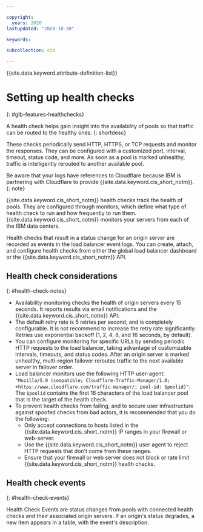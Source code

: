 ```yaml
---

copyright:
  years: 2020
lastupdated: "2020-10-30"

keywords:

subcollection: cis

---
```


{{site.data.keyword.attribute-definition-list}}

# Setting up health checks
{: #glb-features-healthchecks}

A health check helps gain insight into the availability of pools so that traffic can be routed to the healthy ones.
{: shortdesc}

These checks periodically send HTTP, HTTPS, or TCP requests and monitor the responses. They can be configured with a customized port, interval, timeout, status code, and more. As soon as a pool is marked unhealthy, traffic is intelligently rerouted to another available pool.

Be aware that your logs have references to Cloudflare because IBM is partnering with Cloudflare to provide {{site.data.keyword.cis_short_notm}}.
{: note}

{{site.data.keyword.cis_short_notm}} health checks track the health of pools. They are configured through monitors, which define what type of health check to run and how frequently to run them. {{site.data.keyword.cis_short_notm}} monitors your servers from each of the IBM data centers.

Health checks that result in a status change for an origin server are recorded as events in the load balancer event logs. You can create, attach, and configure health checks from either the global load balancer dashboard or the {{site.data.keyword.cis_short_notm}} API.

## Health check considerations
{: #health-check-notes}

* Availability monitoring checks the health of origin servers every 15 seconds. It reports results via email notifications and the {{site.data.keyword.cis_short_notm}} API.
* The default retry rate is 5 retries per second, and is completely configurable. It is not recommend to increase the retry rate significantly. Retries use exponential backoff (1, 2, 4, 8, and 16 seconds, by default).
* You can configure monitoring for specific URLs by sending periodic HTTP requests to the load balancer, taking advantage of customizable intervals, timeouts, and status codes. After an origin server is marked unhealthy, multi-region failover reroutes traffic to the next available server in failover order.
* Load balancer monitors use the following HTTP user-agent: `"Mozilla/5.0 (compatible; Cloudflare-Traffic-Manager/1.0; +https://www.cloudflare.com/traffic-manager/; pool-id: $poolid)"`. The `$poolid` contains the first 16 characters of the load balancer pool that is the target of the health check.
* To prevent health checks from failing, and to secure user infrastructure against spoofed checks from bad actors, it is recommended that you do the following:
    * Only accept connections to hosts listed in the {{site.data.keyword.cis_short_notm}} IP ranges in your firewall or web-server.
    * Use the {{site.data.keyword.cis_short_notm}} user agent to reject HTTP requests that don't come from these ranges.
    * Ensure that your firewall or web server does not block or rate limit {{site.data.keyword.cis_short_notm}} health checks.


## Health check events
{: #health-check-events}

Health Check Events are status changes from pools with connected health checks and their associated origin servers. If an origin's status degrades, a new item appears in a table, with the event's description.

